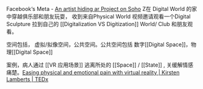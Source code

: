 Facebook‘s Meta - [An artist hiding ar Project on Soho](https://youtu.be/gElfIo6uw4g) 
Z在 Digital World 的家中穿越俱乐部和朋友玩耍，
收到来自Physical World 视频邀请观看一个Digital Sculpture
拉到自己的 [[Digitalization VS Digitization]] World/ Club 和朋友观看。

空间包括， 虚拟/拟像空间，公共空间。公共空间包括 数字[[Digital Space]]，物理[[Digital Space]]

案例，病人通过 [[VR 应用场景]] 逃离所处的   [[Space]] / [[State]]  , 关缓解情感痛楚。[Easing physical and emotional pain with virtual reality | Kirsten Lamberts | TEDx](https://www.youtube.com/watch?v=c6puQL1IQYY) 

